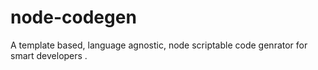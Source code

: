 # node-codegen
A template based, language agnostic, node scriptable code genrator for smart developers .

